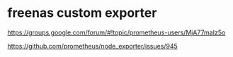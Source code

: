 # freenas custom exporter
https://groups.google.com/forum/#!topic/prometheus-users/MjA77maIz5o

https://github.com/prometheus/node_exporter/issues/945

